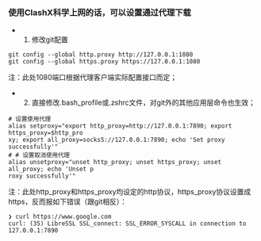 ### 使用ClashX科学上网的话，可以设置通过代理下载
- 1. 修改git配置
```
git config --global http.proxy http://127.0.0.1:1080
git config --global https.proxy https://127.0.0.1:1080
```
注：此处1080端口根据代理客户端实际配置接口而定；

- 2. 直接修改.bash_profile或.zshrc文件，对git外的其他应用层命令也生效；
```
# 设置使用代理
alias setproxy="export http_proxy=http://127.0.0.1:7890; export https_proxy=$http_pro
xy; export all_proxy=socks5://127.0.0.1:7890; echo 'Set proxy successfully'"
# # 设置取消使用代理
alias unsetproxy="unset http_proxy; unset https_proxy; unset all_proxy; echo 'Unset p
roxy successfully'"
```
注：此处http_proxy和https_proxy均设定的http协议，https_proxy协议设置成https，反而报如下错误（跟git相反）：
```
❯ curl https://www.google.com
curl: (35) LibreSSL SSL_connect: SSL_ERROR_SYSCALL in connection to 127.0.0.1:7890
```